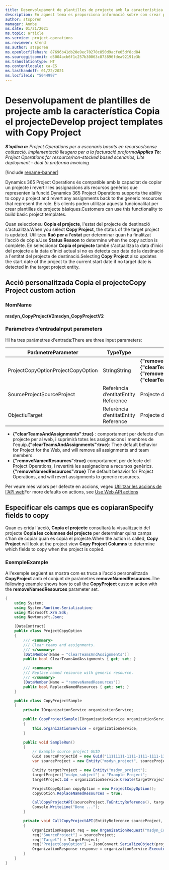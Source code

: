 ```yaml
---
title: Desenvolupament de plantilles de projecte amb la característica Copia el projecte
description: En aquest tema es proporciona informació sobre com crear plantilles de projecte mitjançant l'acció personalitzada Copia el projecte.
author: stsporen
manager: Annbe
ms.date: 01/21/2021
ms.topic: article
ms.service: project-operations
ms.reviewer: kfend
ms.author: stsporen
ms.openlocfilehash: 87696b41db20e9ec70270c850d9acfe05df8cd84
ms.sourcegitcommit: d5004acb6f1c257b30063c873896fdea92191e3b
ms.translationtype: HT
ms.contentlocale: ca-ES
ms.lasthandoff: 01/22/2021
ms.locfileid: "5044997"
---
```

# <a name="develop-project-templates-with-copy-project"></a><span data-ttu-id="0f26e-103">Desenvolupament de plantilles de projecte amb la característica Copia el projecte</span><span class="sxs-lookup"><span data-stu-id="0f26e-103">Develop project templates with Copy Project</span></span>

<span data-ttu-id="0f26e-104">_**S'aplica a:** Project Operations per a escenaris basats en recursos/sense cotització, implementació lleugera per a la facturació proforma_</span><span class="sxs-lookup"><span data-stu-id="0f26e-104">_**Applies To:** Project Operations for resource/non-stocked based scenarios, Lite deployment - deal to proforma invoicing_</span></span>

[!include [rename-banner](~/includes/cc-data-platform-banner.md)]

<span data-ttu-id="0f26e-105">Dynamics 365 Project Operations és compatible amb la capacitat de copiar un projecte i revertir les assignacions als recursos genèrics que representen la funció.</span><span class="sxs-lookup"><span data-stu-id="0f26e-105">Dynamics 365 Project Operations supports the ability to copy a project and revert any assignments back to the generic resources that represent the role.</span></span> <span data-ttu-id="0f26e-106">Els clients poden utilitzar aquesta funcionalitat per crear plantilles de projecte bàsiques.</span><span class="sxs-lookup"><span data-stu-id="0f26e-106">Customers can use this functionality to build basic project templates.</span></span>

<span data-ttu-id="0f26e-107">Quan seleccioneu **Copia el projecte**, l'estat del projecte de destinació s'actualitza.</span><span class="sxs-lookup"><span data-stu-id="0f26e-107">When you select **Copy Project**, the status of the target project is updated.</span></span> <span data-ttu-id="0f26e-108">Utilitzeu **Raó per a l'estat** per determinar quan ha finalitzat l'acció de còpia.</span><span class="sxs-lookup"><span data-stu-id="0f26e-108">Use **Status Reason** to determine when the copy action is complete.</span></span> <span data-ttu-id="0f26e-109">En seleccionar **Copia el projecte** també s'actualitza la data d'inici del projecte a la data d'inici actual si no es detecta cap data de la destinació a l'entitat del projecte de destinació.</span><span class="sxs-lookup"><span data-stu-id="0f26e-109">Selecting **Copy Project** also updates the start date of the project to the current start date if no target date is detected in the target project entity.</span></span>

## <a name="copy-project-custom-action"></a><span data-ttu-id="0f26e-110">Acció personalitzada Copia el projecte</span><span class="sxs-lookup"><span data-stu-id="0f26e-110">Copy Project custom action</span></span> 

### <a name="name"></a><span data-ttu-id="0f26e-111">Nom</span><span class="sxs-lookup"><span data-stu-id="0f26e-111">Name</span></span> 

<span data-ttu-id="0f26e-112">**msdyn_CopyProjectV2**</span><span class="sxs-lookup"><span data-stu-id="0f26e-112">**msdyn_CopyProjectV2**</span></span>

### <a name="input-parameters"></a><span data-ttu-id="0f26e-113">Paràmetres d’entrada</span><span class="sxs-lookup"><span data-stu-id="0f26e-113">Input parameters</span></span>
<span data-ttu-id="0f26e-114">Hi ha tres paràmetres d'entrada:</span><span class="sxs-lookup"><span data-stu-id="0f26e-114">There are three input parameters:</span></span>

| <span data-ttu-id="0f26e-115">Paràmetre</span><span class="sxs-lookup"><span data-stu-id="0f26e-115">Parameter</span></span>          | <span data-ttu-id="0f26e-116">Type</span><span class="sxs-lookup"><span data-stu-id="0f26e-116">Type</span></span>   | <span data-ttu-id="0f26e-117">Valors</span><span class="sxs-lookup"><span data-stu-id="0f26e-117">Values</span></span>                                                   | 
|--------------------|--------|----------------------------------------------------------|
| <span data-ttu-id="0f26e-118">ProjectCopyOption</span><span class="sxs-lookup"><span data-stu-id="0f26e-118">ProjectCopyOption</span></span>  | <span data-ttu-id="0f26e-119">String</span><span class="sxs-lookup"><span data-stu-id="0f26e-119">String</span></span> | <span data-ttu-id="0f26e-120">**{"removeNamedResources":true}** o **{"clearTeamsAndAssignments":true}**</span><span class="sxs-lookup"><span data-stu-id="0f26e-120">**{"removeNamedResources":true}** or **{"clearTeamsAndAssignments":true}**</span></span> |
| <span data-ttu-id="0f26e-121">SourceProject</span><span class="sxs-lookup"><span data-stu-id="0f26e-121">SourceProject</span></span>      | <span data-ttu-id="0f26e-122">Referència d’entitat</span><span class="sxs-lookup"><span data-stu-id="0f26e-122">Entity Reference</span></span> | <span data-ttu-id="0f26e-123">Projecte d'origen</span><span class="sxs-lookup"><span data-stu-id="0f26e-123">Source Project</span></span> |
| <span data-ttu-id="0f26e-124">Objectiu</span><span class="sxs-lookup"><span data-stu-id="0f26e-124">Target</span></span>             | <span data-ttu-id="0f26e-125">Referència d’entitat</span><span class="sxs-lookup"><span data-stu-id="0f26e-125">Entity Reference</span></span> | <span data-ttu-id="0f26e-126">Projecte de destinació</span><span class="sxs-lookup"><span data-stu-id="0f26e-126">Target Project</span></span> |


- <span data-ttu-id="0f26e-127">**{"clearTeamsAndAssignments":true}** : comportament per defecte d'un projecte per al web, i suprimirà totes les assignacions i membres de l'equip.</span><span class="sxs-lookup"><span data-stu-id="0f26e-127">**{"clearTeamsAndAssignments":true}**: Thee default behavior for Project for the Web, and will remove all assignments and team members.</span></span>
- <span data-ttu-id="0f26e-128">**{"removeNamedResources":true}** comportament per defecte del Project Operations, i revertirà les assignacions a recursos genèrics.</span><span class="sxs-lookup"><span data-stu-id="0f26e-128">**{"removeNamedResources":true}** The default behavior for Project Operations, and will revert assignments to generic resources.</span></span>

<span data-ttu-id="0f26e-129">Per veure més valors per defecte en accions, vegeu [Utilitzar les accions de l'API web](https://docs.microsoft.com/powerapps/developer/common-data-service/webapi/use-web-api-actions)</span><span class="sxs-lookup"><span data-stu-id="0f26e-129">For more defaults on actions, see [Use Web API actions](https://docs.microsoft.com/powerapps/developer/common-data-service/webapi/use-web-api-actions)</span></span>

## <a name="specify-fields-to-copy"></a><span data-ttu-id="0f26e-130">Especificar els camps que es copiaran</span><span class="sxs-lookup"><span data-stu-id="0f26e-130">Specify fields to copy</span></span> 
<span data-ttu-id="0f26e-131">Quan es crida l'acció, **Copia el projecte** consultarà la visualització del projecte **Copia les columnes del projecte** per determinar quins camps s'han de copiar quan es copia el projecte.</span><span class="sxs-lookup"><span data-stu-id="0f26e-131">When the action is called, **Copy Project** will look at the project view **Copy Project Columns** to determine which fields to copy when the project is copied.</span></span>


### <a name="example"></a><span data-ttu-id="0f26e-132">Exemple</span><span class="sxs-lookup"><span data-stu-id="0f26e-132">Example</span></span>
<span data-ttu-id="0f26e-133">A l'exemple següent es mostra com es truca a l'acció personalitzada **CopyProject** amb el conjunt de paràmetres **removeNamedResources**.</span><span class="sxs-lookup"><span data-stu-id="0f26e-133">The following example shows how to call the **CopyProject** custom action with the **removeNamedResources** parameter set.</span></span>
```C#
{
    using System;
    using System.Runtime.Serialization;
    using Microsoft.Xrm.Sdk;
    using Newtonsoft.Json;

    [DataContract]
    public class ProjectCopyOption
    {
        /// <summary>
        /// Clear teams and assignments.
        /// </summary>
        [DataMember(Name = "clearTeamsAndAssignments")]
        public bool ClearTeamsAndAssignments { get; set; }

        /// <summary>
        /// Replace named resource with generic resource.
        /// </summary>
        [DataMember(Name = "removeNamedResources")]
        public bool ReplaceNamedResources { get; set; }
    }

    public class CopyProjectSample
    {
        private IOrganizationService organizationService;

        public CopyProjectSample(IOrganizationService organizationService)
        {
            this.organizationService = organizationService;
        }

        public void SampleRun()
        {
            // Example source project GUID
            Guid sourceProjectId = new Guid("11111111-1111-1111-1111-111111111111");
            var sourceProject = new Entity("msdyn_project", sourceProjectId);

            Entity targetProject = new Entity("msdyn_project");
            targetProject["msdyn_subject"] = "Example Project";
            targetProject.Id = organizationService.Create(targetProject);

            ProjectCopyOption copyOption = new ProjectCopyOption();
            copyOption.ReplaceNamedResources = true;

            CallCopyProjectAPI(sourceProject.ToEntityReference(), targetProject.ToEntityReference(), copyOption);
            Console.WriteLine("Done ...");
        }

        private void CallCopyProjectAPI(EntityReference sourceProject, EntityReference TargetProject, ProjectCopyOption projectCopyOption)
        {
            OrganizationRequest req = new OrganizationRequest("msdyn_CopyProjectV2");
            req["SourceProject"] = sourceProject;
            req["Target"] = TargetProject;
            req["ProjectCopyOption"] = JsonConvert.SerializeObject(projectCopyOption);
            OrganizationResponse response = organizationService.Execute(req);
        }
    }
}
```

